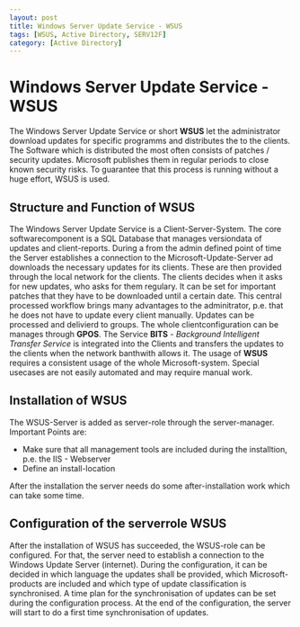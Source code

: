 ```yaml
---
layout: post
title: Windows Server Update Service - WSUS
tags: [WSUS, Active Directory, SERV12F]
category: [Active Directory]
---
```


# Windows Server Update Service - WSUS

The Windows Server Update Service or short **WSUS** let the administrator download updates for specific programms and distributes the to the clients.
The Software which is distributed the most often consists of patches / security updates. Microsoft publishes them in regular periods to close known security risks.
To guarantee that this process is running without a huge effort, WSUS is used.

## Structure and Function of WSUS

The Windows Server Update Service is a Client-Server-System. The core softwarecomponent is a SQL Database that manages versiondata of updates and client-reports.
During a from the admin defined point of time the Server establishes a connection to the Microsoft-Update-Server ad downloads the necessary updates for its clients.
These are then provided through the local network for the clients. The clients decides when it asks for new updates, who asks for them regulary.
It can be set for important patches that they have to be downloaded until a certain date.
This central processed workflow brings many advantages to the adminitrator, p.e. that he does not have to update every client manually.
Updates can be processed and delivierd to groups. The whole clientconfiguration can be manages through **GPOS**.
The Service **BITS** - *Background Intelligent Transfer Service* is integrated into the Clients and transfers the updates to the clients when the network banthwith allows it. 
The usage of **WSUS** requires a consistent usage of the whole Microsoft-system. Special usecases are not easily automated and may require manual work.

## Installation of WSUS

The WSUS-Server is added as server-role through the server-manager.
Important Points are:

- Make sure that all management tools are included during the installtion, p.e. the IIS - Webserver
- Define an install-location

After the installation the server needs do some after-installation work which can take some time.

## Configuration of the serverrole WSUS

After the installation of WSUS has succeeded, the WSUS-role can be configured.
For that, the server need to establish a connection to the Windows Update Server (internet).
During the configuration, it can be decided in which language the updates shall be provided, which Microsoft-products are included and which type of update classification is synchronised.
A time plan for the synchronisation of updates can be set during the configuration process.
At the end of the configuration, the server will start to do a first time synchronisation of updates.